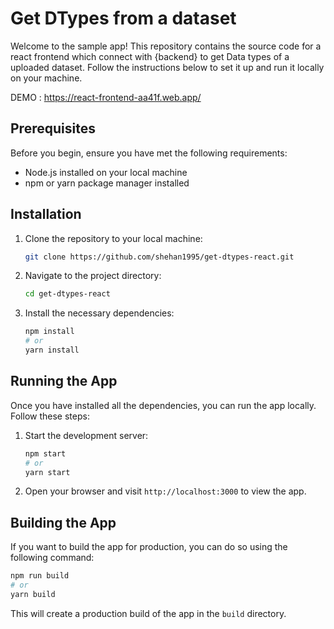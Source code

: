 # Get DTypes from a dataset

Welcome to the sample app! This repository contains the source code for a react frontend which connect with {backend} to get Data types of a uploaded dataset. Follow the instructions below to set it up and run it locally on your machine.

DEMO : https://react-frontend-aa41f.web.app/

## Prerequisites

Before you begin, ensure you have met the following requirements:

- Node.js installed on your local machine
- npm or yarn package manager installed

## Installation

1. Clone the repository to your local machine:

   ```bash
   git clone https://github.com/shehan1995/get-dtypes-react.git
   ```

2. Navigate to the project directory:

   ```bash
   cd get-dtypes-react
   ```

3. Install the necessary dependencies:
   ```bash
   npm install
   # or
   yarn install
   ```

## Running the App

Once you have installed all the dependencies, you can run the app locally. Follow these steps:

1. Start the development server:

   ```bash
   npm start
   # or
   yarn start
   ```

2. Open your browser and visit `http://localhost:3000` to view the app.

## Building the App

If you want to build the app for production, you can do so using the following command:

```bash
npm run build
# or
yarn build
```

This will create a production build of the app in the `build` directory.
